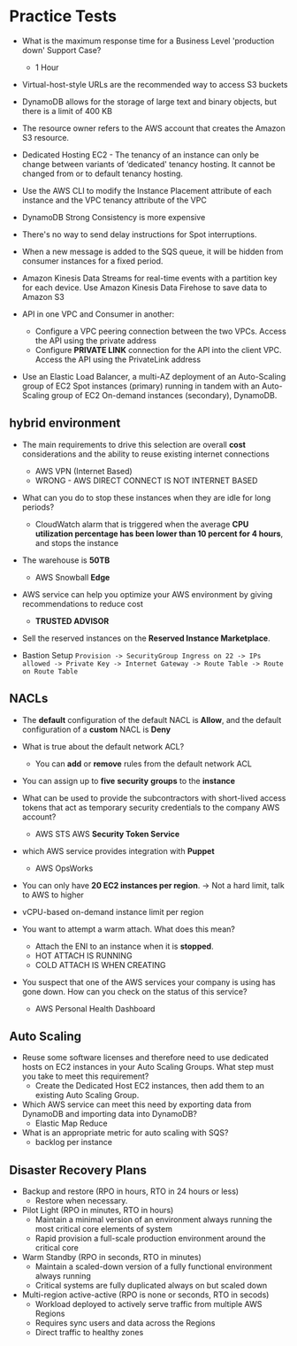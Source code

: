 # Practice Tests

* What is the maximum response time for a Business Level 'production down' Support Case?
    * 1 Hour
* Virtual-host-style URLs are the recommended way to access S3 buckets
* DynamoDB allows for the storage of large text and binary objects, but there is a limit of 400 KB
* The resource owner refers to the AWS account that creates the Amazon S3 resource.

* Dedicated Hosting EC2 - The tenancy of an instance can only be change between variants of ‘dedicated' tenancy hosting. It cannot be changed from or to default tenancy hosting.
* Use the AWS CLI to modify the Instance Placement attribute of each instance and the VPC tenancy attribute of the VPC

* DynamoDB Strong Consistency is more expensive
* There's no way to send delay instructions for Spot interruptions.
* When a new message is added to the SQS queue, it will be hidden from consumer instances for a fixed period.



* Amazon Kinesis Data Streams for real-time events with a partition key for each device. Use Amazon Kinesis Data Firehose to save data to Amazon S3

* API in one VPC and Consumer in another:
  * Configure a VPC peering connection between the two VPCs. Access the API using the private address
  * Configure **PRIVATE LINK** connection for the API into the client VPC. Access the API using the PrivateLink address


* Use an Elastic Load Balancer, a multi-AZ deployment of an Auto-Scaling group of EC2 Spot instances (primary) running in tandem with an Auto-Scaling group of EC2 On-demand instances (secondary), DynamoDB.



## hybrid **environment**

* The main requirements to drive this selection are overall **cost** considerations and the ability to reuse existing internet connections
  * AWS VPN (Internet Based)
  * WRONG - AWS DIRECT CONNECT IS NOT INTERNET BASED

* What can you do to stop these instances when they are idle for long periods?
  * CloudWatch alarm that is triggered when the average **CPU utilization percentage has been lower than 10 percent for 4 hours**, and stops the instance

* The warehouse is **50TB**
  * AWS Snowball **Edge**

* AWS service can help you optimize your AWS environment by giving recommendations to reduce cost
  * **TRUSTED ADVISOR**

* Sell the reserved instances on the **Reserved Instance Marketplace**.

* Bastion Setup `Provision -> SecurityGroup Ingress on 22 -> IPs allowed -> Private Key -> Internet Gateway -> Route Table -> Route on Route Table`

## NACLs

* The **default** configuration of the default NACL is **Allow**, and the default configuration of a **custom** NACL is **Deny**
* What is true about the default network ACL?
  * You can **add** or **remove** rules from the default network ACL

* You can assign up to **five** **security** **groups** to the **instance**

* What can be used to provide the subcontractors with short-lived access tokens that act as temporary security credentials to the company AWS account?
  * AWS STS AWS **Security Token Service**

* which AWS service provides integration with **Puppet**
  * AWS OpsWorks

* You can only have **20 EC2 instances per region**. -> Not a hard limit, talk to AWS to higher
* vCPU-based on-demand instance limit per region

* You want to attempt a warm attach. What does this mean?
  * Attach the ENI to an instance when it is **stopped**.
  * HOT ATTACH IS RUNNING
  * COLD ATTACH IS WHEN CREATING

* You suspect that one of the AWS services your company is using has gone down. How can you check on the status of this service?
  * AWS Personal Health Dashboard

## Auto Scaling

* Reuse some software licenses and therefore need to use dedicated hosts on EC2 instances in your Auto Scaling Groups. What step must you take to meet this requirement?
  * Create the Dedicated Host EC2 instances, then add them to an existing Auto Scaling Group.
* Which AWS service can meet this need by exporting data from DynamoDB and importing data into DynamoDB?
  * Elastic Map Reduce
* What is an appropriate metric for auto scaling with SQS?
  * backlog per instance

## Disaster Recovery Plans

* Backup and restore (RPO in hours, RTO in 24 hours or less)
  * Restore when necessary.
* Pilot Light (RPO in minutes, RTO in hours)
  * Maintain a minimal version of an environment always running the most critical core elements of system
  * Rapid provision a full-scale production environment around the critical core
* Warm Standby (RPO in seconds, RTO in minutes)
  * Maintain a scaled-down version of a fully functional environment always running
  * Critical systems are fully duplicated always on but scaled down
* Multi-region active-active (RPO is none or seconds, RTO in secods)
  * Workload deployed to actively serve traffic from multiple AWS Regions
  * Requires sync users and data across the Regions
  * Direct traffic to healthy zones
